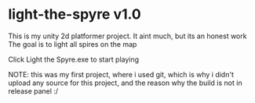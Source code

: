 # light-the-spyre v1.0
This is my unity 2d platformer project. It aint much, but its an honest work
The goal is to light all spires on the map

Click Light the Spyre.exe to start playing

NOTE: this was my first project, where i used git, which is why i didn't upload any source for this project, and the reason why the build is not in release panel :/
